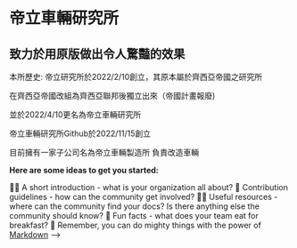 # 帝立車輛研究所
## 致力於用原版做出令人驚豔的效果

本所歷史:
帝立研究所於2022/2/10創立，其原本屬於齊西亞帝國之研究所

在齊西亞帝國改組為齊西亞聯邦後獨立出來（帝國計畫報廢)

並於2022/4/10更名為帝立車輛研究所

帝立車輛研究所Github於2022/11/15創立

目前擁有一家子公司名為帝立車輛製造所 負責改造車輛

**Here are some ideas to get you started:**

🙋‍♀️ A short introduction - what is your organization all about?
🌈 Contribution guidelines - how can the community get involved?
👩‍💻 Useful resources - where can the community find your docs? Is there anything else the community should know?
🍿 Fun facts - what does your team eat for breakfast?
🧙 Remember, you can do mighty things with the power of [Markdown](https://docs.github.com/github/writing-on-github/getting-started-with-writing-and-formatting-on-github/basic-writing-and-formatting-syntax)
-->
